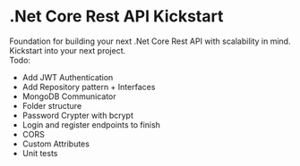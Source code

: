 # .Net Core Rest API Kickstart
Foundation for building your next .Net Core Rest API with scalability in mind.
Kickstart into your next project.
<br>
Todo:<br>
- Add JWT Authentication
- Add Repository pattern + Interfaces
- MongoDB Communicator
- Folder structure
- Password Crypter with bcrypt
- Login and register endpoints to finish
- CORS
- Custom Attributes
- Unit tests
